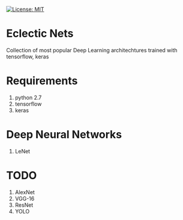 [![License: MIT](https://img.shields.io/badge/License-MIT-yellow.svg)](https://opensource.org/licenses/MIT)
# Eclectic Nets
Collection of most popular Deep Learning architechtures trained with tensorflow, keras 

# Requirements
1. python 2.7
2. tensorflow
3. keras

# Deep Neural Networks
1. LeNet

# TODO
1. AlexNet
2. VGG-16
3. ResNet
4. YOLO
